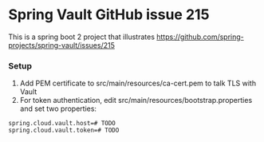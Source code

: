# Spring Vault GitHub issue 215

This is a spring boot 2 project that illustrates https://github.com/spring-projects/spring-vault/issues/215

### Setup

1. Add PEM certificate to src/main/resources/ca-cert.pem to talk TLS with Vault
2. For token authentication, edit src/main/resources/bootstrap.properties and set two properties:
```
spring.cloud.vault.host=# TODO
spring.cloud.vault.token=# TODO
```